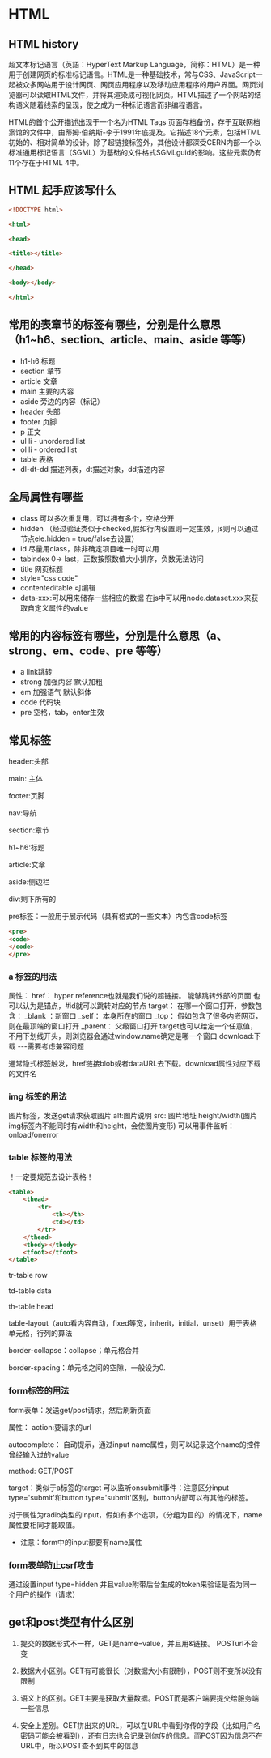 # HTML
## HTML history
超文本标记语言（英語：HyperText Markup Language，简称：HTML）是一种用于创建网页的标准标记语言。HTML是一种基础技术，常与CSS、JavaScript一起被众多网站用于设计网页、网页应用程序以及移动应用程序的用户界面。网页浏览器可以读取HTML文件，并将其渲染成可视化网页。HTML描述了一个网站的结构语义随着线索的呈现，使之成为一种标记语言而非编程语言。

HTML的首个公开描述出现于一个名为HTML Tags 页面存档备份，存于互联网档案馆的文件中，由蒂姆·伯纳斯-李于1991年底提及。它描述18个元素，包括HTML初始的、相对简单的设计。除了超链接标签外，其他设计都深受CERN内部一个以标准通用标记语言（SGML）为基础的文件格式SGMLguid的影响。这些元素仍有11个存在于HTML 4中。

## HTML 起手应该写什么
```html
<!DOCTYPE html>

<html>

<head>

<title></title>

</head>

<body></body>

</html>
```

## 常用的表章节的标签有哪些，分别是什么意思（h1~h6、section、article、main、aside 等等）
* h1-h6 标题
* section 章节
* article 文章
* main 主要的内容
* aside 旁边的内容（标记）
* header 头部
* footer 页脚
* p 正文
* ul li - unordered list
* ol li - ordered list
* table 表格
* dl-dt-dd 描述列表，dt描述对象，dd描述内容

## 全局属性有哪些
* class 可以多次重复用，可以拥有多个，空格分开
* hidden （经过验证类似于checked,假如行内设置则一定生效，js则可以通过节点ele.hidden = true/false去设置）
* id 尽量用class，除非确定项目唯一时可以用
* tabindex 0-> last，正数按照数值大小排序，负数无法访问
* title 网页标题
* style="css code" 
* contenteditable 可编辑
* data-xxx:可以用来储存一些相应的数据 在js中可以用node.dataset.xxx来获取自定义属性的value

## 常用的内容标签有哪些，分别是什么意思（a、strong、em、code、pre 等等）
* a link跳转
* strong 加强内容 默认加粗
* em 加强语气 默认斜体
* code 代码块
* pre 空格，tab，enter生效

## 常见标签
header:头部

main: 主体

footer:页脚

nav:导航

section:章节

h1~h6:标题

article:文章

aside:侧边栏

div:剩下所有的

pre标签：一般用于展示代码（具有格式的一些文本）内包含code标签
```html
<pre>
<code>
</code>
</pre>
```

### a 标签的用法
属性：
href： hyper reference也就是我们说的超链接。 能够跳转外部的页面
也可以认为是锚点，#id就可以跳转对应的节点
target： 在哪一个窗口打开，参数包含：
_blank ：新窗口
_self： 本身所在的窗口
_top： 假如包含了很多内嵌网页，则在最顶端的窗口打开
_parent： 父级窗口打开
target也可以给定一个任意值，不用下划线开头，则浏览器会通过window.name确定是哪一个窗口
download:下载 ---需要考虑兼容问题

通常隐式标签触发，href链接blob或者dataURL去下载。download属性对应下载的文件名

### img 标签的用法
图片标签，发送get请求获取图片
alt:图片说明
src: 图片地址
height/width(图片img标签内不能同时有width和height，会使图片变形)
可以用事件监听：onload/onerror

### table 标签的用法
！一定要规范去设计表格！
```html
<table>
    <thead>
        <tr>
            <th></th>
            <td></td>
        </tr>
    </thead>
    <tbody></tbody>
    <tfoot></tfoot>
</table>
```
tr-table row

td-table data

th-table head

table-layout（auto看内容自动，fixed等宽，inherit，initial，unset）用于表格单元格，行列的算法

border-collapse：collapse；单元格合并

border-spacing：单元格之间的空隙，一般设为0.

### form标签的用法
form表单：发送get/post请求，然后刷新页面

属性：
action:要请求的url

autocomplete： 自动提示，通过input name属性，则可以记录这个name的控件曾经输入过的value

method: GET/POST

target：类似于a标签的target
可以监听onsubmit事件：注意区分input type='submit'和button type='submit'区别，button内部可以有其他的标签。

对于属性为radio类型的input，假如有多个选项，（分组为目的）的情况下，name属性要相同才能取值。

* 注意：form中的input都要有name属性

### form表单防止csrf攻击
通过设置input type=hidden 并且value附带后台生成的token来验证是否为同一个用户的操作（请求）

## get和post类型有什么区别
1. 提交的数据形式不一样，GET是name=value，并且用&链接。 POSTurl不会变

2. 数据大小区别。GET有可能很长（对数据大小有限制），POST则不变所以没有限制

3. 语义上的区别。GET主要是获取大量数据。POST而是客户端要提交给服务端一些信息

4. 安全上差别。GET拼出来的URL，可以在URL中看到你传的字段（比如用户名密码可能会被看到），还有日志也会记录到你传的信息。而POST因为信息不在URL中，所以POST查不到其中的信息
